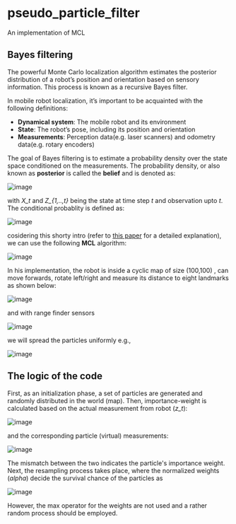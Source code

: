 # pseudo_particle_filter
An implementation of MCL

## Bayes filtering
The powerful Monte Carlo localization algorithm estimates the posterior distribution of a robot’s position and orientation based on sensory information. This process is known as a recursive Bayes filter.

In mobile robot localization, it’s important to be acquainted with the following definitions:

  - **Dynamical system**: The mobile robot and its environment
  - **State**: The robot’s pose, including its position and orientation
  - **Measurements**: Perception data(e.g. laser scanners) and odometry data(e.g. rotary encoders)

The goal of Bayes filtering is to estimate a probability density over the state space conditioned on the measurements. The probability density, or also known as **posterior** is called the **belief** and is denoted as: 

![image](https://user-images.githubusercontent.com/17289954/102710884-e39a8300-42b5-11eb-9975-501ec12d04f9.png)

with *X_t* and *Z_{1,..,t}* being the state at time step *t* and observation upto *t*. The conditional probablity is defined as:


![image](https://user-images.githubusercontent.com/17289954/102710980-b0a4bf00-42b6-11eb-8ad1-511045868a30.png)


cosidering this shorty intro (refer to [this paper](http://robots.stanford.edu/papers/thrun.robust-mcl.pdf) for a detailed explanation), we can use the following **MCL** algorithm: 

![image](https://user-images.githubusercontent.com/17289954/102711316-e8ad0180-42b8-11eb-8734-f4953f18c9e3.png)

In his implementation, the robot is inside a cyclic map of size (100,100) , can move forwards, rotate left/right and measure its distance to eight landmarks as shown below:

![image](https://user-images.githubusercontent.com/17289954/102711450-22cad300-42ba-11eb-84d8-4c51829378be.png)

and with range finder sensors

![image](https://user-images.githubusercontent.com/17289954/102711470-4857dc80-42ba-11eb-9a75-2cebd4ff9b72.png)

we will spread the particles uniformly e.g.,

![image](https://user-images.githubusercontent.com/17289954/102711509-8bb24b00-42ba-11eb-9bda-21828b9ab088.png)


## The logic of the code

First, as an initialization phase, a set of particles are generated and randomly distributed in the world (map). Then, importance-weight is calculated based on the actual measurement from robot (*z_t*):

![image](https://user-images.githubusercontent.com/17289954/102715635-24ef5a80-42d7-11eb-9dc0-0dc43e36327b.png)

and the corresponding particle (virtual) measurements:

![image](https://user-images.githubusercontent.com/17289954/102715688-70a20400-42d7-11eb-905b-02714a256a88.png)

The mismatch between the two indicates the particle's importance weight. Next, the resampling process takes place, where the normalized weights (*alpha*) decide the survival chance of the particles as

![image](https://user-images.githubusercontent.com/17289954/102715969-fd00f680-42d8-11eb-8807-e8ea4479a035.png)

However, the max operator for the weights are not used and a rather random process should be employed.




